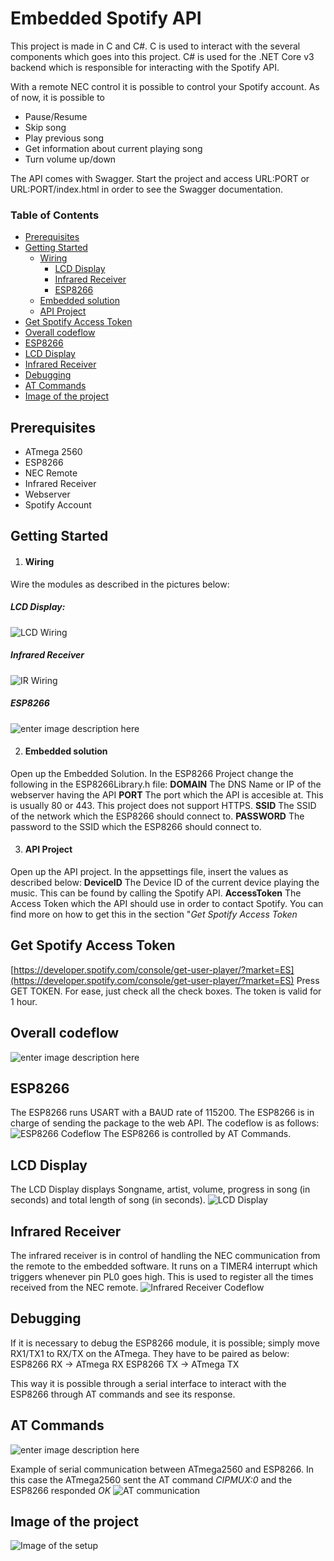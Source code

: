 
# Embedded Spotify API
This project is made in C and C#. C is used to interact with the several components which goes into this project. C# is used for the .NET Core v3 backend which is responsible for interacting with the Spotify API.

With a remote NEC control it is possible to control your Spotify account. As of now, it is possible to
- Pause/Resume
- Skip song
- Play previous song
- Get information about current playing song
- Turn volume up/down

The API comes with Swagger. Start the project and access URL:PORT or URL:PORT/index.html in order to see the Swagger documentation.

### Table of Contents
- [Prerequisites](#prerequisites)
- [Getting Started](#getting-started)
    - [Wiring](#wiring)
	     * [LCD Display](#lcd-display)
	     * [Infrared Receiver](#infrared-receiver)
	     * [ESP8266](#esp8266)
     - [Embedded solution](#embedded-solution)
     - [API Project](#api-project)
- [Get Spotify Access Token](#get-spotify-access-token)
- [Overall codeflow](#overall-codeflow)
- [ESP8266](#esp8266-1)
- [LCD Display](#lcd-display-1)
- [Infrared Receiver](#infrared-receiver-1)
- [Debugging](#debugging)
- [AT Commands](#at-commands)
- [Image of the project](#image-of-the-project)

## Prerequisites
- ATmega 2560
- ESP8266
- NEC Remote
- Infrared Receiver
- Webserver
- Spotify Account

## Getting Started

1. #### Wiring
Wire the modules as described in the pictures below:
##### LCD Display:
![LCD Wiring](https://i.imgur.com/xeyEJ4t.png)

##### Infrared Receiver
![IR Wiring](https://i.imgur.com/H42HEmB.png)

##### ESP8266
![enter image description here](https://i.imgur.com/DIQGXDo.png)

2. #### Embedded solution
Open up the Embedded Solution. In the ESP8266 Project change the following in the ESP8266Library.h file:
**DOMAIN** The DNS Name or IP of the webserver having the API
**PORT** The port which the API is accesible at. This is usually 80 or 443. This project does not support HTTPS.
**SSID** The SSID of the network which the ESP8266 should connect to.
**PASSWORD** The password to the SSID which the ESP8266 should connect to.


3. #### API Project
Open up the API project. In the appsettings file, insert the values as described below:
**DeviceID** The Device ID of the current device playing the music. This can be found by calling the Spotify API.
**AccessToken** The Access Token which the API should use in order to contact Spotify. You can find more on how to get this in the section "*Get Spotify Access Token*

## Get Spotify Access Token
[https://developer.spotify.com/console/get-user-player/?market=ES](https://developer.spotify.com/console/get-user-player/?market=ES)
Press GET TOKEN. For ease, just check all the check boxes. The token is valid for 1 hour.

## Overall codeflow
![enter image description here](https://i.imgur.com/5GCTB6R.jpg)

## ESP8266
The ESP8266 runs USART with a BAUD rate of 115200. The ESP8266 is in charge of sending the package to the web API. The codeflow is as follows:
![ESP8266 Codeflow](https://i.imgur.com/2EAXqOJ.png)
The ESP8266 is controlled by AT Commands.

## LCD Display
The LCD Display displays Songname, artist, volume, progress in song (in seconds) and total length of song (in seconds).
![LCD Display](https://i.imgur.com/CaHvGnf.png)

## Infrared Receiver
The infrared receiver is in control of handling the NEC communication from the remote to the embedded software. It runs on a TIMER4 interrupt which triggers whenever pin PL0 goes high. This is used to register all the times received from the NEC remote.
![Infrared Receiver Codeflow](https://i.imgur.com/04Loh1n.png)

## Debugging
If it is necessary to debug the ESP8266 module, it is possible; simply move RX1/TX1 to RX/TX on the ATmega. They have to be paired as below:
ESP8266 RX -> ATmega RX
ESP8266 TX -> ATmega TX

This way it is possible through a serial interface to interact with the ESP8266 through AT commands and see its response.

## AT Commands
![enter image description here](https://i.imgur.com/gtW6glL.jpg)

Example of serial communication between ATmega2560 and ESP8266. In this case the ATmega2560 sent the AT command *CIPMUX:0* and the ESP8266 responded *OK*
![AT communication](https://i.imgur.com/qNlJ0SU.png)

## Image of the project
![Image of the setup](https://i.imgur.com/xRg087G.jpg)
